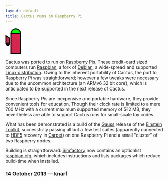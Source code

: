 ```yaml
---
layout: default
title: Cactus runs on Raspberry Pi
---
```

<img src="cactusraspberry.png" alt="cactusraspberry" width="50" />

Cactus was ported to run on [Raspberry Pis](http://raspberrypi.org/).
These credit-card sized computers run
[Raspbian](http://www.raspbian.org/), a fork of
[Debian](http://www.debian.org), a wide-spread and supported [Linux
distribution](http://en.wikipedia.org/wiki/Linux_distribution). Owing to
the inherent portability of Cactus, the port to Raspberry Pi was
straightforward; however a few tweaks were necessary due to the uncommon
architecture (an ARMv6 32 bit core), which is anticipated to be
supported in the next release of Cactus.

Since Raspberry Pis are inexpensive and portable hardware, they provide
convenient tools for education. Though their clock rate is limited to a
mere 700 MHz with a current maximum supported memory of 512 MB, they
nevertheless are able to support Cactus runs for small-scale toy codes.

What has been demonstrated is a build of the
[Gauss](http://einsteintoolkit.org/about/releases/ET_2013_05_announcement.php)
release of the [Einstein Toolkit](http://einsteintoolkit.org/),
successfully passing all but a few test suites (apparently connected to
[HDF5](http://www.hdfgroup.org/HDF5/) recovery in
[Carpet](https://bitbucket.org/eschnett/carpet.git)) on one Raspberry Pi and a
small "cluster" of two Raspberry nodes.

Building is straightforward: [Simfactory](http://simfactory.org/) now
contains an optionlist
[raspbian.cfg](https://svn.cct.lsu.edu/repos/numrel/simfactory2/trunk/mdb/optionlists/raspbian.cfg),
which includes instructions and lists packages which reduce build-time
when installed.

### 14 October 2013 — knarf

